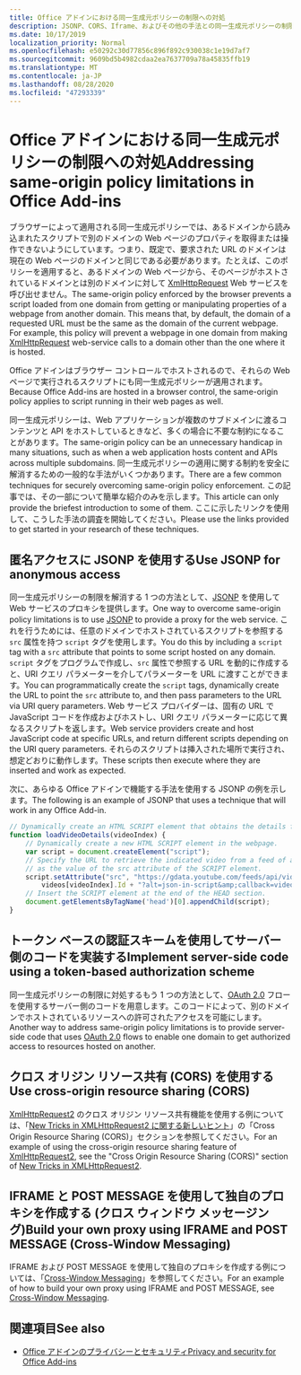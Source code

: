 ```yaml
---
title: Office アドインにおける同一生成元ポリシーの制限への対処
description: JSONP、CORS、Iframe、およびその他の手法との同一生成元ポリシーの制限に対処する方法について説明します。
ms.date: 10/17/2019
localization_priority: Normal
ms.openlocfilehash: e50292c30d77856c896f892c930038c1e19d7af7
ms.sourcegitcommit: 9609bd5b4982cdaa2ea7637709a78a45835ffb19
ms.translationtype: MT
ms.contentlocale: ja-JP
ms.lasthandoff: 08/28/2020
ms.locfileid: "47293339"
---
```

# <a name="addressing-same-origin-policy-limitations-in-office-add-ins"></a><span data-ttu-id="d6cc5-103">Office アドインにおける同一生成元ポリシーの制限への対処</span><span class="sxs-lookup"><span data-stu-id="d6cc5-103">Addressing same-origin policy limitations in Office Add-ins</span></span>

<span data-ttu-id="d6cc5-p101">ブラウザーによって適用される同一生成元ポリシーでは、あるドメインから読み込まれたスクリプトで別のドメインの Web ページのプロパティを取得または操作できないようにしています。つまり、既定で、要求された URL のドメインは現在の Web ページのドメインと同じである必要があります。たとえば、このポリシーを適用すると、あるドメインの Web ページから、そのページがホストされているドメインとは別のドメインに対して [XmlHttpRequest](https://www.w3.org/TR/XMLHttpRequest/) Web サービスを呼び出せません。</span><span class="sxs-lookup"><span data-stu-id="d6cc5-p101">The same-origin policy enforced by the browser prevents a script loaded from one domain from getting or manipulating properties of a webpage from another domain. This means that, by default, the domain of a requested URL must be the same as the domain of the current webpage. For example, this policy will prevent a webpage in one domain from making [XmlHttpRequest](https://www.w3.org/TR/XMLHttpRequest/) web-service calls to a domain other than the one where it is hosted.</span></span>

<span data-ttu-id="d6cc5-107">Office アドインはブラウザー コントロールでホストされるので、それらの Web ページで実行されるスクリプトにも同一生成元ポリシーが適用されます。</span><span class="sxs-lookup"><span data-stu-id="d6cc5-107">Because Office Add-ins are hosted in a browser control, the same-origin policy applies to script running in their web pages as well.</span></span>

<span data-ttu-id="d6cc5-108">同一生成元ポリシーは、Web アプリケーションが複数のサブドメインに渡るコンテンツと API をホストしているときなど、多くの場合に不要な制約になることがあります。</span><span class="sxs-lookup"><span data-stu-id="d6cc5-108">The same-origin policy can be an unnecessary handicap in many situations, such as when a web application hosts content and APIs across multiple subdomains.</span></span> <span data-ttu-id="d6cc5-109">同一生成元ポリシーの適用に関する制約を安全に解消するための一般的な手法がいくつかあります。</span><span class="sxs-lookup"><span data-stu-id="d6cc5-109">There are a few common techniques for securely overcoming same-origin policy enforcement.</span></span> <span data-ttu-id="d6cc5-110">この記事では、その一部について簡単な紹介のみを示します。</span><span class="sxs-lookup"><span data-stu-id="d6cc5-110">This article can only provide the briefest introduction to some of them.</span></span> <span data-ttu-id="d6cc5-111">ここに示したリンクを使用して、こうした手法の調査を開始してください。</span><span class="sxs-lookup"><span data-stu-id="d6cc5-111">Please use the links provided to get started in your research of these techniques.</span></span>

## <a name="use-jsonp-for-anonymous-access"></a><span data-ttu-id="d6cc5-112">匿名アクセスに JSONP を使用する</span><span class="sxs-lookup"><span data-stu-id="d6cc5-112">Use JSONP for anonymous access</span></span>

<span data-ttu-id="d6cc5-113">同一生成元ポリシーの制限を解消する 1 つの方法として、[JSONP](https://www.w3schools.com/js/js_json_jsonp.asp) を使用して Web サービスのプロキシを提供します。</span><span class="sxs-lookup"><span data-stu-id="d6cc5-113">One way to overcome same-origin policy limitations is to use [JSONP](https://www.w3schools.com/js/js_json_jsonp.asp) to provide a proxy for the web service.</span></span> <span data-ttu-id="d6cc5-114">これを行うためには、任意のドメインでホストされているスクリプトを参照する `src` 属性を持つ `script` タグを使用します。</span><span class="sxs-lookup"><span data-stu-id="d6cc5-114">You do this by including a `script` tag with a `src` attribute that points to some script hosted on any domain.</span></span> <span data-ttu-id="d6cc5-115">`script` タグをプログラムで作成し、`src` 属性で参照する URL を動的に作成すると、URI クエリ パラメーターを介してパラメーターを URL に渡すことができます。</span><span class="sxs-lookup"><span data-stu-id="d6cc5-115">You can programmatically create the `script` tags, dynamically create the URL to point the `src` attribute to, and then pass parameters to the URL via URI query parameters.</span></span> <span data-ttu-id="d6cc5-116">Web サービス プロバイダーは、固有の URL で JavaScript コードを作成およびホストし、URI クエリ パラメーターに応じて異なるスクリプトを返します。</span><span class="sxs-lookup"><span data-stu-id="d6cc5-116">Web service providers create and host JavaScript code at specific URLs, and return different scripts depending on the URI query parameters.</span></span> <span data-ttu-id="d6cc5-117">それらのスクリプトは挿入された場所で実行され、想定どおりに動作します。</span><span class="sxs-lookup"><span data-stu-id="d6cc5-117">These scripts then execute where they are inserted and work as expected.</span></span>

<span data-ttu-id="d6cc5-118">次に、あらゆる Office アドインで機能する手法を使用する JSONP の例を示します。</span><span class="sxs-lookup"><span data-stu-id="d6cc5-118">The following is an example of JSONP that uses a technique that will work in any Office Add-in.</span></span>

```js
// Dynamically create an HTML SCRIPT element that obtains the details for the specified video.
function loadVideoDetails(videoIndex) {
    // Dynamically create a new HTML SCRIPT element in the webpage.
    var script = document.createElement("script");
    // Specify the URL to retrieve the indicated video from a feed of a current list of videos,
    // as the value of the src attribute of the SCRIPT element. 
    script.setAttribute("src", "https://gdata.youtube.com/feeds/api/videos/" + 
        videos[videoIndex].Id + "?alt=json-in-script&amp;callback=videoDetailsLoaded");
    // Insert the SCRIPT element at the end of the HEAD section.
    document.getElementsByTagName('head')[0].appendChild(script);
}

```


## <a name="implement-server-side-code-using-a-token-based-authorization-scheme"></a><span data-ttu-id="d6cc5-119">トークン ベースの認証スキームを使用してサーバー側のコードを実装する</span><span class="sxs-lookup"><span data-stu-id="d6cc5-119">Implement server-side code using a token-based authorization scheme</span></span>

<span data-ttu-id="d6cc5-120">同一生成元ポリシーの制限に対処するもう 1 つの方法として、[OAuth 2.0](https://oauth.net/2/) フローを使用するサーバー側のコードを用意します。このコードによって、別のドメインでホストされているリソースへの許可されたアクセスを可能にします。</span><span class="sxs-lookup"><span data-stu-id="d6cc5-120">Another way to address same-origin policy limitations is to provide server-side code that uses [OAuth 2.0](https://oauth.net/2/) flows to enable one domain to get authorized access to resources hosted on another.</span></span> 


## <a name="use-cross-origin-resource-sharing-cors"></a><span data-ttu-id="d6cc5-121">クロス オリジン リソース共有 (CORS) を使用する</span><span class="sxs-lookup"><span data-stu-id="d6cc5-121">Use cross-origin resource sharing (CORS)</span></span>


<span data-ttu-id="d6cc5-122">[XmlHttpRequest2](https://dvcs.w3.org/hg/xhr/raw-file/tip/Overview.html) のクロス オリジン リソース共有機能を使用する例については、「[New Tricks in XMLHttpRequest2 に関する新しいヒント](https://www.html5rocks.com/en/tutorials/file/xhr2/)」の「Cross Origin Resource Sharing (CORS)」セクションを参照してください。</span><span class="sxs-lookup"><span data-stu-id="d6cc5-122">For an example of using the cross-origin resource sharing feature of [XmlHttpRequest2](https://dvcs.w3.org/hg/xhr/raw-file/tip/Overview.html), see the "Cross Origin Resource Sharing (CORS)" section of [New Tricks in XMLHttpRequest2](https://www.html5rocks.com/en/tutorials/file/xhr2/).</span></span>


## <a name="build-your-own-proxy-using-iframe-and-post-message-cross-window-messaging"></a><span data-ttu-id="d6cc5-123">IFRAME と POST MESSAGE を使用して独自のプロキシを作成する (クロス ウィンドウ メッセージング)</span><span class="sxs-lookup"><span data-stu-id="d6cc5-123">Build your own proxy using IFRAME and POST MESSAGE (Cross-Window Messaging)</span></span>


<span data-ttu-id="d6cc5-124">IFRAME および POST MESSAGE を使用して独自のプロキシを作成する例については、「[Cross-Window Messaging](http://ejohn.org/blog/cross-window-messaging/)」を参照してください。</span><span class="sxs-lookup"><span data-stu-id="d6cc5-124">For an example of how to build your own proxy using IFRAME and POST MESSAGE, see [Cross-Window Messaging](http://ejohn.org/blog/cross-window-messaging/).</span></span>


## <a name="see-also"></a><span data-ttu-id="d6cc5-125">関連項目</span><span class="sxs-lookup"><span data-stu-id="d6cc5-125">See also</span></span>

- [<span data-ttu-id="d6cc5-126">Office アドインのプライバシーとセキュリティ</span><span class="sxs-lookup"><span data-stu-id="d6cc5-126">Privacy and security for Office Add-ins</span></span>](../concepts/privacy-and-security.md)
    
